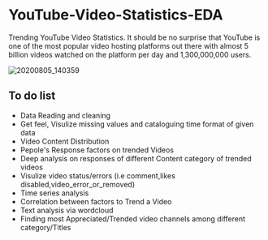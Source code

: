 # YouTube-Video-Statistics-EDA
Trending YouTube Video Statistics. It should be no surprise that YouTube is one of the most popular video hosting platforms out there with almost 5 billion videos watched on the platform per day and 1,300,000,000 users.

![20200805_140359](https://user-images.githubusercontent.com/64481847/89390837-f193a100-d724-11ea-815a-935919f9a278.gif)

## To do list
* Data Reading and cleaning
* Get feel, Visulize missing values and cataloguing time format of given data
* Video Content Distribution
* Pepole's Response factors on trended Videos
* Deep analysis on responses of different Content category of trended videos
* Visulize video status/errors (i.e comment,likes disabled,video_error_or_removed)
* Time series analysis
* Correlation between factors to Trend a Video
* Text analysis via wordcloud
* Finding most Appreciated/Trended video channels among different category/Titles



